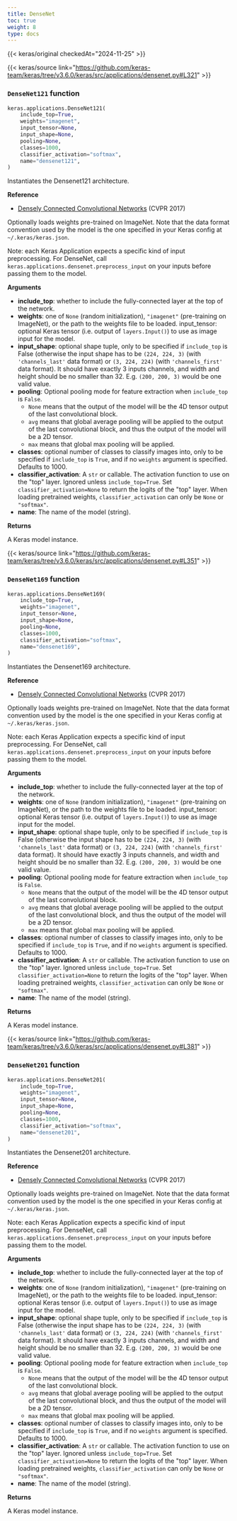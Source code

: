 ```yaml
---
title: DenseNet
toc: true
weight: 8
type: docs
---
```


{{< keras/original checkedAt="2024-11-25" >}}

{{< keras/source link="https://github.com/keras-team/keras/tree/v3.6.0/keras/src/applications/densenet.py#L321" >}}

### `DenseNet121` function

```python
keras.applications.DenseNet121(
    include_top=True,
    weights="imagenet",
    input_tensor=None,
    input_shape=None,
    pooling=None,
    classes=1000,
    classifier_activation="softmax",
    name="densenet121",
)
```

Instantiates the Densenet121 architecture.

**Reference**

- [Densely Connected Convolutional Networks](https://arxiv.org/abs/1608.06993) (CVPR 2017)

Optionally loads weights pre-trained on ImageNet.
Note that the data format convention used by the model is
the one specified in your Keras config at `~/.keras/keras.json`.

Note: each Keras Application expects a specific kind of input preprocessing.
For DenseNet, call `keras.applications.densenet.preprocess_input`
on your inputs before passing them to the model.

**Arguments**

- **include_top**: whether to include the fully-connected
  layer at the top of the network.
- **weights**: one of `None` (random initialization),
  `"imagenet"` (pre-training on ImageNet),
  or the path to the weights file to be loaded.
  input_tensor: optional Keras tensor
  (i.e. output of `layers.Input()`)
  to use as image input for the model.
- **input_shape**: optional shape tuple, only to be specified
  if `include_top` is False (otherwise the input shape
  has to be `(224, 224, 3)` (with `'channels_last'` data format)
  or `(3, 224, 224)` (with `'channels_first'` data format).
  It should have exactly 3 inputs channels,
  and width and height should be no smaller than 32.
  E.g. `(200, 200, 3)` would be one valid value.
- **pooling**: Optional pooling mode for feature extraction
  when `include_top` is `False`.
  - `None` means that the output of the model will be
    the 4D tensor output of the
    last convolutional block.
  - `avg` means that global average pooling
    will be applied to the output of the
    last convolutional block, and thus
    the output of the model will be a 2D tensor.
  - `max` means that global max pooling will
    be applied.
- **classes**: optional number of classes to classify images
  into, only to be specified if `include_top` is `True`, and
  if no `weights` argument is specified. Defaults to 1000.
- **classifier_activation**: A `str` or callable.
  The activation function to use
  on the "top" layer. Ignored unless `include_top=True`. Set
  `classifier_activation=None` to return the logits
  of the "top" layer. When loading pretrained weights,
  `classifier_activation` can only be `None` or `"softmax"`.
- **name**: The name of the model (string).

**Returns**

A Keras model instance.

{{< keras/source link="https://github.com/keras-team/keras/tree/v3.6.0/keras/src/applications/densenet.py#L351" >}}

### `DenseNet169` function

```python
keras.applications.DenseNet169(
    include_top=True,
    weights="imagenet",
    input_tensor=None,
    input_shape=None,
    pooling=None,
    classes=1000,
    classifier_activation="softmax",
    name="densenet169",
)
```

Instantiates the Densenet169 architecture.

**Reference**

- [Densely Connected Convolutional Networks](https://arxiv.org/abs/1608.06993) (CVPR 2017)

Optionally loads weights pre-trained on ImageNet.
Note that the data format convention used by the model is
the one specified in your Keras config at `~/.keras/keras.json`.

Note: each Keras Application expects a specific kind of input preprocessing.
For DenseNet, call `keras.applications.densenet.preprocess_input`
on your inputs before passing them to the model.

**Arguments**

- **include_top**: whether to include the fully-connected
  layer at the top of the network.
- **weights**: one of `None` (random initialization),
  `"imagenet"` (pre-training on ImageNet),
  or the path to the weights file to be loaded.
  input_tensor: optional Keras tensor
  (i.e. output of `layers.Input()`)
  to use as image input for the model.
- **input_shape**: optional shape tuple, only to be specified
  if `include_top` is False (otherwise the input shape
  has to be `(224, 224, 3)` (with `'channels_last'` data format)
  or `(3, 224, 224)` (with `'channels_first'` data format).
  It should have exactly 3 inputs channels,
  and width and height should be no smaller than 32.
  E.g. `(200, 200, 3)` would be one valid value.
- **pooling**: Optional pooling mode for feature extraction
  when `include_top` is `False`.
  - `None` means that the output of the model will be
    the 4D tensor output of the
    last convolutional block.
  - `avg` means that global average pooling
    will be applied to the output of the
    last convolutional block, and thus
    the output of the model will be a 2D tensor.
  - `max` means that global max pooling will
    be applied.
- **classes**: optional number of classes to classify images
  into, only to be specified if `include_top` is `True`, and
  if no `weights` argument is specified. Defaults to 1000.
- **classifier_activation**: A `str` or callable.
  The activation function to use
  on the "top" layer. Ignored unless `include_top=True`. Set
  `classifier_activation=None` to return the logits
  of the "top" layer. When loading pretrained weights,
  `classifier_activation` can only be `None` or `"softmax"`.
- **name**: The name of the model (string).

**Returns**

A Keras model instance.

{{< keras/source link="https://github.com/keras-team/keras/tree/v3.6.0/keras/src/applications/densenet.py#L381" >}}

### `DenseNet201` function

```python
keras.applications.DenseNet201(
    include_top=True,
    weights="imagenet",
    input_tensor=None,
    input_shape=None,
    pooling=None,
    classes=1000,
    classifier_activation="softmax",
    name="densenet201",
)
```

Instantiates the Densenet201 architecture.

**Reference**

- [Densely Connected Convolutional Networks](https://arxiv.org/abs/1608.06993) (CVPR 2017)

Optionally loads weights pre-trained on ImageNet.
Note that the data format convention used by the model is
the one specified in your Keras config at `~/.keras/keras.json`.

Note: each Keras Application expects a specific kind of input preprocessing.
For DenseNet, call `keras.applications.densenet.preprocess_input`
on your inputs before passing them to the model.

**Arguments**

- **include_top**: whether to include the fully-connected
  layer at the top of the network.
- **weights**: one of `None` (random initialization),
  `"imagenet"` (pre-training on ImageNet),
  or the path to the weights file to be loaded.
  input_tensor: optional Keras tensor
  (i.e. output of `layers.Input()`)
  to use as image input for the model.
- **input_shape**: optional shape tuple, only to be specified
  if `include_top` is False (otherwise the input shape
  has to be `(224, 224, 3)` (with `'channels_last'` data format)
  or `(3, 224, 224)` (with `'channels_first'` data format).
  It should have exactly 3 inputs channels,
  and width and height should be no smaller than 32.
  E.g. `(200, 200, 3)` would be one valid value.
- **pooling**: Optional pooling mode for feature extraction
  when `include_top` is `False`.
  - `None` means that the output of the model will be
    the 4D tensor output of the
    last convolutional block.
  - `avg` means that global average pooling
    will be applied to the output of the
    last convolutional block, and thus
    the output of the model will be a 2D tensor.
  - `max` means that global max pooling will
    be applied.
- **classes**: optional number of classes to classify images
  into, only to be specified if `include_top` is `True`, and
  if no `weights` argument is specified. Defaults to 1000.
- **classifier_activation**: A `str` or callable.
  The activation function to use
  on the "top" layer. Ignored unless `include_top=True`. Set
  `classifier_activation=None` to return the logits
  of the "top" layer. When loading pretrained weights,
  `classifier_activation` can only be `None` or `"softmax"`.
- **name**: The name of the model (string).

**Returns**

A Keras model instance.
